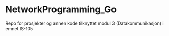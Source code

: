 # NetworkProgramming_Go
Repo for prosjekter og annen kode tilknyttet modul 3 (Datakommunikasjon) i emnet IS-105
